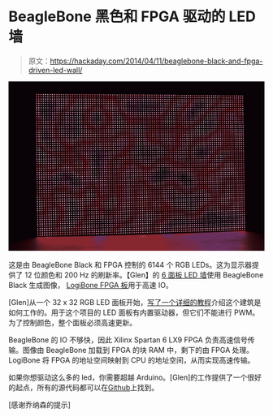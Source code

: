 # BeagleBone 黑色和 FPGA 驱动的 LED 墙

> 原文：<https://hackaday.com/2014/04/11/beaglebone-black-and-fpga-driven-led-wall/>

[![LED Wall](img/a511559e0ce457699429d2cab48f5518.png)](http://hackaday.com/2014/04/11/beaglebone-black-and-fpga-driven-led-wall/ledwall/)

这是由 BeagleBone Black 和 FPGA 控制的 6144 个 RGB LEDs。这为显示器提供了 12 位颜色和 200 Hz 的刷新率。【Glen】的 [6 面板 LED 墙](http://bikerglen.com/blog/expanding-the-beaglebone-black-and-fpga-to-drive-6-or-more-panels/)使用 BeagleBone Black 生成图像， [LogiBone FPGA 板](http://valentfx.com/fpga-logi-family/logi-bone)用于高速 IO。

[Glen]从一个 32 x 32 RGB LED 面板开始，[写了一个详细的教程](http://bikerglen.com/projects/lighting/led-panel-1up/)介绍这个建筑是如何工作的。用于这个项目的 LED 面板有内置驱动器，但它们不能进行 PWM。为了控制颜色，整个面板必须高速更新。

BeagleBone 的 IO 不够快，因此 Xilinx Spartan 6 LX9 FPGA 负责高速信号传输。图像由 BeagleBone 加载到 FPGA 的块 RAM 中，剩下的由 FPGA 处理。LogiBone 将 FPGA 的地址空间映射到 CPU 的地址空间，从而实现高速传输。

如果你想驱动这么多的 led，你需要超越 Arduino。[Glen]的工作提供了一个很好的起点，所有的源代码都可以在[Github](https://github.com/bikerglen/beagle/tree/master/projects/led-panel-6up)上找到。

[感谢乔纳森的提示]